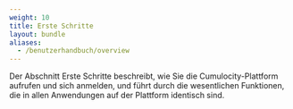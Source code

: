 ```yaml
---
weight: 10
title: Erste Schritte
layout: bundle
aliases:
  - /benutzerhandbuch/overview
---
```



Der Abschnitt Erste Schritte beschreibt, wie Sie die Cumulocity-Plattform aufrufen und sich anmelden, und führt durch die wesentlichen Funktionen, die in allen Anwendungen auf der Plattform identisch sind.